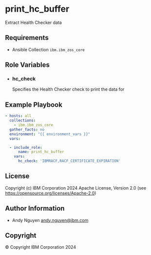 print_hc_buffer
=========

Extract Health Checker data

Requirements
------------

- Ansible Collection `ibm.ibm_zos_core`

Role Variables
--------------

- ### **hc_check**

  Specifies the Health Checker check to print the data for

Example Playbook
----------------

```yaml
- hosts: all
  collections:
    - ibm.ibm_zos_core
  gather_facts: no
  environment: "{{ environment_vars }}"
  vars:

  - include_role:
      name: print_hc_buffer
    vars:
      hc_check: 'IBMRACF,RACF_CERTIFICATE_EXPIRATION'
```

License
-------

Copyright (c) IBM Corporation 2024 Apache License, Version 2.0 (see https://opensource.org/licenses/Apache-2.0)

Author Information
------------------

- Andy Nguyen andy.nguyen@ibm.com

Copyright
---------

© Copyright IBM Corporation 2024
